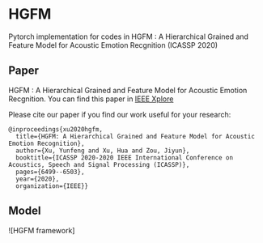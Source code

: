 # HGFM
Pytorch implementation for codes in HGFM : A Hierarchical Grained and Feature Model for Acoustic Emotion Recgnition (ICASSP 2020)
## Paper
HGFM : A Hierarchical Grained and Feature Model for Acoustic Emotion Recgnition. You can find this paper in [IEEE Xplore](https://ieeexplore.ieee.org)

Please cite our paper if you find our work useful for your research:
```
@inproceedings{xu2020hgfm,
  title={HGFM: A Hierarchical Grained and Feature Model for Acoustic Emotion Recognition},
  author={Xu, Yunfeng and Xu, Hua and Zou, Jiyun},
  booktitle={ICASSP 2020-2020 IEEE International Conference on Acoustics, Speech and Signal Processing (ICASSP)},
  pages={6499--6503},
  year={2020},
  organization={IEEE}}
```
## Model
![HGFM framework]
